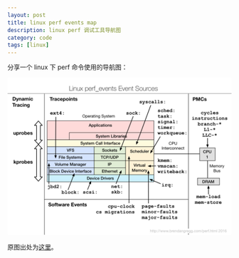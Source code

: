 ```yaml
---
layout: post
title: linux perf events map
description: linux perf 调试工具导航图
category: code
tags: [linux]
---
```

分享一个 linux 下 perf 命令使用的导航图：

![](/images/linux-trace/perf_events_map.png)

原图出处为[这里](http://www.brendangregg.com/perf.html)。

[-10]:    http://hushi55.github.io/  "-10"
